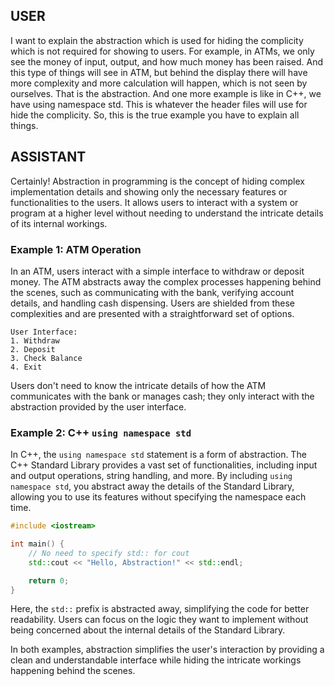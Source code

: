 ## USER
I want to explain the abstraction which is used for hiding the complicity which is not required for showing to users. For example, in ATMs, we only see the money of input, output, and how much money has been raised. And this type of things will see in ATM, but behind the display there will have more complexity and more calculation will happen, which is not seen by ourselves. That is the abstraction. And one more example is like in C++, we have using namespace std. This is whatever the header files will use for hide the complicity. So, this is the true example you have to explain all things.

## ASSISTANT
Certainly! Abstraction in programming is the concept of hiding complex implementation details and showing only the necessary features or functionalities to the users. It allows users to interact with a system or program at a higher level without needing to understand the intricate details of its internal workings.

### Example 1: ATM Operation

In an ATM, users interact with a simple interface to withdraw or deposit money. The ATM abstracts away the complex processes happening behind the scenes, such as communicating with the bank, verifying account details, and handling cash dispensing. Users are shielded from these complexities and are presented with a straightforward set of options.

```plaintext
User Interface:
1. Withdraw
2. Deposit
3. Check Balance
4. Exit
```

Users don't need to know the intricate details of how the ATM communicates with the bank or manages cash; they only interact with the abstraction provided by the user interface.

### Example 2: C++ `using namespace std`

In C++, the `using namespace std` statement is a form of abstraction. The C++ Standard Library provides a vast set of functionalities, including input and output operations, string handling, and more. By including `using namespace std`, you abstract away the details of the Standard Library, allowing you to use its features without specifying the namespace each time.

```cpp
#include <iostream>

int main() {
    // No need to specify std:: for cout
    std::cout << "Hello, Abstraction!" << std::endl;

    return 0;
}
```

Here, the `std::` prefix is abstracted away, simplifying the code for better readability. Users can focus on the logic they want to implement without being concerned about the internal details of the Standard Library.

In both examples, abstraction simplifies the user's interaction by providing a clean and understandable interface while hiding the intricate workings happening behind the scenes.